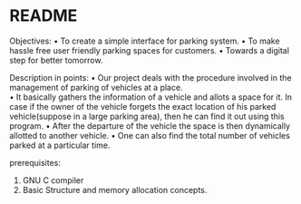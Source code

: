 # README

Objectives:
•	To create a simple interface for parking system.
•	To make hassle free user friendly parking spaces for customers.
•	Towards a digital step for better tomorrow.

Description in points:
•	Our project deals with the procedure involved in the management of parking of vehicles at a place.  
•	It basically gathers the information of a vehicle and allots a space for it. In case if the owner of the vehicle forgets the exact location of his parked vehicle(suppose in a large parking area), then he can find it out using this program.
•	 After the departure of the vehicle the space is then dynamically allotted to another vehicle.
•	One can also find the total number of vehicles parked at a particular time. 

prerequisites:
1. GNU C compiler
2. Basic Structure and memory allocation concepts.
